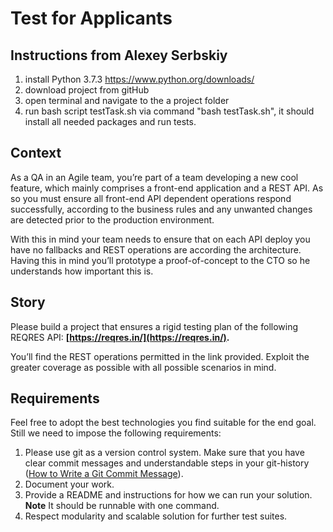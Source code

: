 # Test for Applicants

## Instructions from Alexey Serbskiy

1. install Python 3.7.3 https://www.python.org/downloads/
2. download project from gitHub 
3. open terminal and navigate to the a project folder
3. run bash script testTask.sh via command "bash testTask.sh", it should install all needed packages and run tests.


## Context

As a QA in an Agile team, you’re part of a team developing a new cool feature, which mainly comprises a front-end application and a REST API. 
As so you must ensure all front-end API dependent operations respond successfully, according to the business rules and any unwanted changes are detected prior to the production environment. 

With this in mind your team needs to ensure that on each API deploy you have no fallbacks and REST operations are according the architecture. 
Having this in mind you’ll prototype a proof-of-concept to the CTO so he understands how important this is.

## Story

Please build a project that ensures a rigid testing plan of the following REQRES API: **[https://reqres.in/](https://reqres.in/).**

You’ll find the REST operations permitted in the link provided. Exploit the greater coverage as possible with all possible scenarios in mind. 

## Requirements

Feel free to adopt the best technologies you find suitable for the end goal. Still we need to impose the following requirements:

1. Please use git as a version control system. Make sure that you have clear commit messages and understandable steps in your git-history ([How to Write a Git Commit Message](https://chris.beams.io/posts/git-commit/)).
2. Document your work.
3. Provide a README and instructions for how we can run your solution. **Note** It should be runnable with one command.
4. Respect modularity and scalable solution for further test suites.
